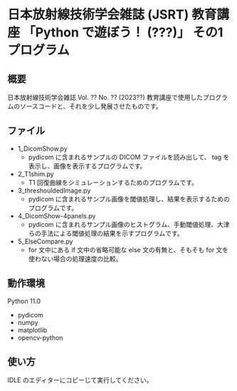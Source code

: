 # 日本放射線技術学会雑誌 (JSRT) 教育講座 「Python で遊ぼう！ (???)」 その1 プログラム

## 概要

日本放射線技術学会雑誌 Vol. ?? No. ?? (2023??) 教育講座で使用したプログラムのソースコードと、それを少し発展させたものです。

## ファイル

* 1_DicomShow.py
  * pydicom に含まれるサンプルの DICOM ファイルを読み出して、 tag を表示し、画像を表示するプログラムです。
* 2_T1shim.py
  * T1 回復曲線をシミュレーションするためのプログラムです。
* 3_threshouldedImage.py
  * pydicom に含まれるサンプル画像を閾値処理し、結果を表示するためのプログラムです。
* 4_DicomShow-4panels.py
  * pydicom に含まれるサンプル画像のヒストグラム、手動閾値処理、大津らの手法による閾値処理の結果を示すプログラムです。
* 5_ElseCompare.py
  * for 文中にある if 文中の省略可能な else 文の有無と、そもそも for 文を使わない場合の処理速度の比較。

## 動作環境

Python 11.0
* pydicom
* numpy
* matplotlib
* opencv-python

## 使い方
IDLE のエディターにコピーじて実行してください。
